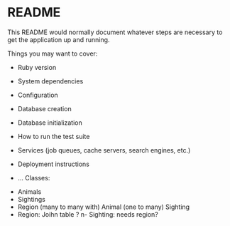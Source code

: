 # README

This README would normally document whatever steps are necessary to get the
application up and running.

Things you may want to cover:

* Ruby version

* System dependencies

* Configuration

* Database creation

* Database initialization

* How to run the test suite

* Services (job queues, cache servers, search engines, etc.)

* Deployment instructions

* ...
Classes:
- Animals
- Sightings
- Region (many to many with) Animal (one to many) Sighting
- Region: Joihn table ?
n- Sighting: needs region? 